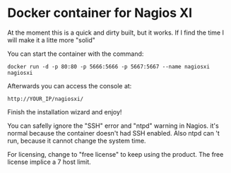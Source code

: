 # Docker container for Nagios XI

At the moment this is a quick and dirty built, but it works.
If I find the time I will make it a litte more "solid"

You can start the container with the command:

```
docker run -d -p 80:80 -p 5666:5666 -p 5667:5667 --name nagiosxi nagiosxi
```

Afterwards you can access the console at:

```
http://YOUR_IP/nagiosxi/
```

Finish the installation wizard and enjoy!


You can safelly ignore the "SSH" error and "ntpd" warning in Nagios.
it's normal because the container doesn't had SSH enabled.
Also ntpd can 't run, because it cannot change the system time.

For licensing, change to "free license" to keep using the product.
The free license implice a 7 host limit.
